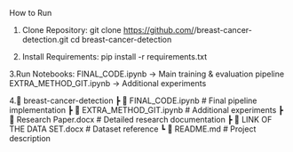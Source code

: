How to Run
1. Clone Repository:
   git clone https://github.com/<your-username>/breast-cancer-detection.git
   cd breast-cancer-detection
   
2. Install Requirements:
   pip install -r requirements.txt

3.Run Notebooks:
   FINAL_CODE.ipynb → Main training & evaluation pipeline
   EXTRA_METHOD_GIT.ipynb → Additional experiments

4.📁 breast-cancer-detection
 ┣ 📓 FINAL_CODE.ipynb           # Final pipeline implementation
 ┣ 📓 EXTRA_METHOD_GIT.ipynb     # Additional experiments
 ┣ 📄 Research Paper.docx    # Detailed research documentation
 ┣ 📄 LINK OF THE DATA SET.docx  # Dataset reference
 ┗ 📄 README.md                  # Project description

   
